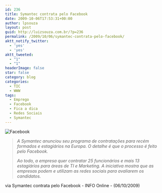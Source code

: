 ```yaml
---
id: 236
title: Symantec contrata pelo Facebook
date: 2009-10-06T17:53:31+00:00
author: lpsouza
layout: post
guid: http://luizsouza.com.br/?p=236
permalink: /2009/10/06/symantec-contrata-pelo-facebook/
aktt_notify_twitter:
  - 'yes'
  - 'yes'
aktt_tweeted:
  - "1"
  - "1"
headerImage: false
star: false
category: blog
categories:
  - TIC
  - WWW
tags:
  - Emprego
  - Facebook
  - Fica a dica
  - Redes Sociais
  - Symantec
---
```

![Facebook](https://luizsouza.com.br/wp-content/upload/2009/10/Facebook-20091006140146.jpg)

> _A Symantec anunciou seu programa de contratações para recém formados e estagiários na Europa. O detalhe é que o processo é feito pelo Facebook._
>
> _Ao todo, a empresa quer contratar 25 funcionários e mais 13 estagiários para áreas de TI e Marketing. A iniciativa mostra que as empresas podem e utilizam as redes sociais para avaliarem os candidatos._

via Symantec contrata pelo Facebook - INFO Online - (06/10/2009)
